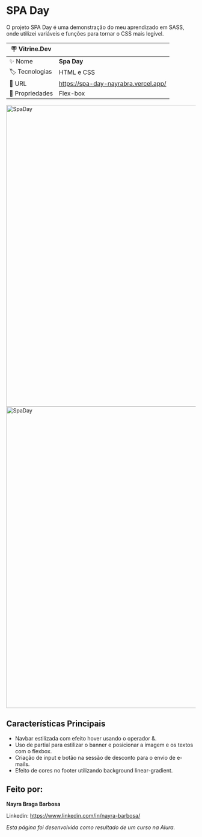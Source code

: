 # SPA Day

O projeto SPA Day é uma demonstração do meu aprendizado em SASS, onde utilizei variáveis e funções para tornar o CSS mais legível. 

|:placard: Vitrine.Dev |                                    | 
| -------------------- | -----------------------------------|
| :sparkles: Nome      | **Spa Day**                        |
| :label: Tecnologias  | HTML e CSS                         |
| :rocket: URL         |https://spa-day-nayrabra.vercel.app/|
| 🧰 Propriedades      | Flex-box                           |

<img width="800" alt="SpaDay" src="https://github.com/nayrabra/spa-day/assets/102299426/086d622a-eace-4b5f-b83d-db7437caf76c">

<img width="800" alt="SpaDay" src="https://github.com/nayrabra/spa-day/assets/102299426/dc064f32-30dc-4ecf-96ac-36e6c3ed5083#vitrinedev">


## Características Principais

* Navbar estilizada com efeito hover usando o operador &.
* Uso de partial para estilizar o banner e posicionar a imagem e os textos com o flexbox.
* Criação de input e botão na sessão de desconto para o envio de e-mails.
* Efeito de cores no footer utilizando background linear-gradient.

## Feito por:

**Nayra Braga Barbosa**

Linkedin: https://www.linkedin.com/in/nayra-barbosa/

*Esta página foi desenvolvida como resultado de um curso na Alura.*
